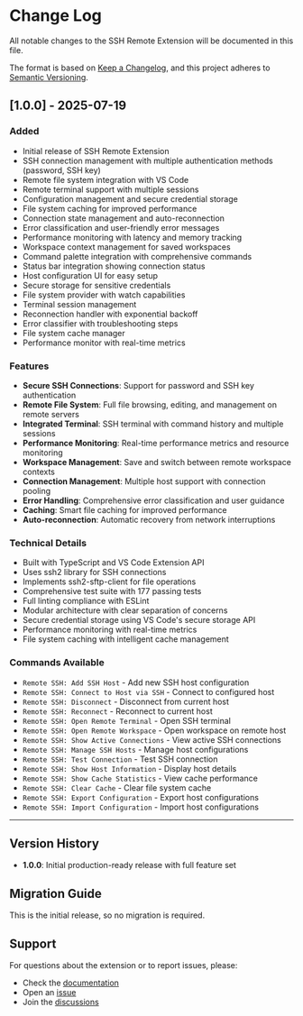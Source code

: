 # Change Log

All notable changes to the SSH Remote Extension will be documented in this file.

The format is based on [Keep a Changelog](https://keepachangelog.com/en/1.0.0/),
and this project adheres to [Semantic Versioning](https://semver.org/spec/v2.0.0.html).

## [1.0.0] - 2025-07-19

### Added

- Initial release of SSH Remote Extension
- SSH connection management with multiple authentication methods (password, SSH key)
- Remote file system integration with VS Code
- Remote terminal support with multiple sessions
- Configuration management and secure credential storage
- File system caching for improved performance
- Connection state management and auto-reconnection
- Error classification and user-friendly error messages
- Performance monitoring with latency and memory tracking
- Workspace context management for saved workspaces
- Command palette integration with comprehensive commands
- Status bar integration showing connection status
- Host configuration UI for easy setup
- Secure storage for sensitive credentials
- File system provider with watch capabilities
- Terminal session management
- Reconnection handler with exponential backoff
- Error classifier with troubleshooting steps
- File system cache manager
- Performance monitor with real-time metrics

### Features

- **Secure SSH Connections**: Support for password and SSH key authentication
- **Remote File System**: Full file browsing, editing, and management on remote servers
- **Integrated Terminal**: SSH terminal with command history and multiple sessions
- **Performance Monitoring**: Real-time performance metrics and resource monitoring
- **Workspace Management**: Save and switch between remote workspace contexts
- **Connection Management**: Multiple host support with connection pooling
- **Error Handling**: Comprehensive error classification and user guidance
- **Caching**: Smart file caching for improved performance
- **Auto-reconnection**: Automatic recovery from network interruptions

### Technical Details

- Built with TypeScript and VS Code Extension API
- Uses ssh2 library for SSH connections
- Implements ssh2-sftp-client for file operations
- Comprehensive test suite with 177 passing tests
- Full linting compliance with ESLint
- Modular architecture with clear separation of concerns
- Secure credential storage using VS Code's secure storage API
- Performance monitoring with real-time metrics
- File system caching with intelligent cache management

### Commands Available

- `Remote SSH: Add SSH Host` - Add new SSH host configuration
- `Remote SSH: Connect to Host via SSH` - Connect to configured host
- `Remote SSH: Disconnect` - Disconnect from current host
- `Remote SSH: Reconnect` - Reconnect to current host
- `Remote SSH: Open Remote Terminal` - Open SSH terminal
- `Remote SSH: Open Remote Workspace` - Open workspace on remote host
- `Remote SSH: Show Active Connections` - View active SSH connections
- `Remote SSH: Manage SSH Hosts` - Manage host configurations
- `Remote SSH: Test Connection` - Test SSH connection
- `Remote SSH: Show Host Information` - Display host details
- `Remote SSH: Show Cache Statistics` - View cache performance
- `Remote SSH: Clear Cache` - Clear file system cache
- `Remote SSH: Export Configuration` - Export host configurations
- `Remote SSH: Import Configuration` - Import host configurations

---

## Version History

- **1.0.0**: Initial production-ready release with full feature set

## Migration Guide

This is the initial release, so no migration is required.

## Support

For questions about the extension or to report issues, please:

- Check the [documentation](https://github.com/jajera/vsx-remote-ssh/wiki)
- Open an [issue](https://github.com/jajera/vsx-remote-ssh/issues)
- Join the [discussions](https://github.com/jajera/vsx-remote-ssh/discussions)
